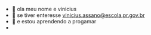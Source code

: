 - 👋 ola meu nome e vinicius
- 👀 se tiver enteresse vinicius.assano@escola.pr.gov.br
- 🌱 e estou aprendendo a progamar
- 

<!---
vinidennis/vinidennis is a ✨ special ✨ repository because its `README.md` (this file) appears on your GitHub profile.
You can click the Preview link to take a look at your changes.
--->
